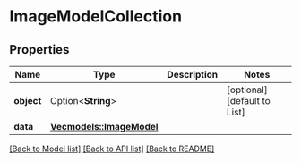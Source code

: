 # ImageModelCollection

## Properties

Name | Type | Description | Notes
------------ | ------------- | ------------- | -------------
**object** | Option<**String**> |  | [optional][default to List]
**data** | [**Vec<models::ImageModel>**](ImageModel.md) |  | 

[[Back to Model list]](../README.md#documentation-for-models) [[Back to API list]](../README.md#documentation-for-api-endpoints) [[Back to README]](../README.md)


